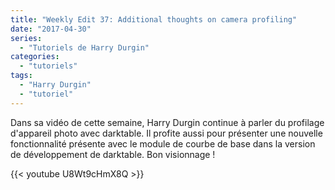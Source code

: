 ```yaml
---
title: "Weekly Edit 37: Additional thoughts on camera profiling"
date: "2017-04-30"
series:
  - "Tutoriels de Harry Durgin"
categories: 
  - "tutoriels"
tags: 
  - "Harry Durgin"
  - "tutoriel"
---
```


Dans sa vidéo de cette semaine, Harry Durgin continue à parler du profilage d'appareil photo avec darktable. Il profite aussi pour présenter une nouvelle fonctionnalité présente avec le module de courbe de base dans la version de développement de darktable. Bon visionnage !

{{< youtube U8Wt9cHmX8Q >}}
